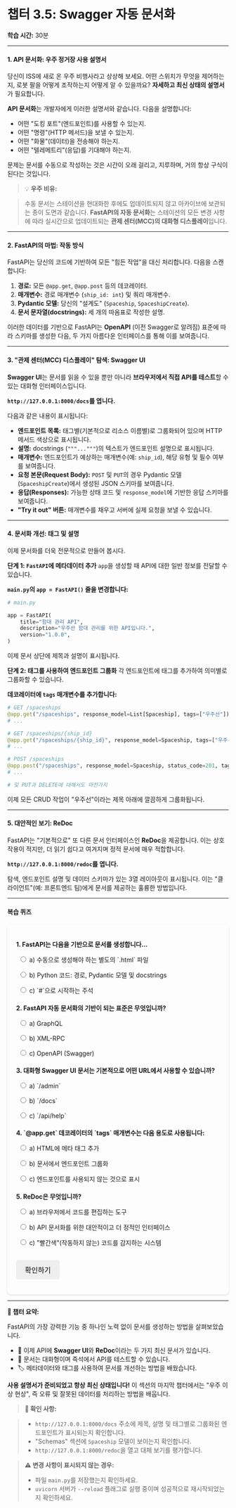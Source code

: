 # **챕터 3.5: Swagger 자동 문서화**
**학습 시간:** 30분

---

#### **1. API 문서화: 우주 정거장 사용 설명서**
당신이 ISS에 새로 온 우주 비행사라고 상상해 보세요. 어떤 스위치가 무엇을 제어하는지, 로봇 팔을 어떻게 조작하는지 어떻게 알 수 있을까요? **자세하고 최신 상태의 설명서**가 필요합니다.

**API 문서화**는 개발자에게 이러한 설명서와 같습니다. 다음을 설명합니다:

- 어떤 "도킹 포트"(엔드포인트)를 사용할 수 있는지.
- 어떤 "명령"(HTTP 메서드)을 보낼 수 있는지.
- 어떤 "화물"(데이터)을 전송해야 하는지.
- 어떤 "텔레메트리"(응답)를 기대해야 하는지.

문제는 문서를 수동으로 작성하는 것은 시간이 오래 걸리고, 지루하며, 거의 항상 구식이 된다는 것입니다.

> 💡 **우주 비유:**

> 수동 문서는 스테이션을 현대화한 후에도 업데이트되지 않고 아카이브에 보관되는 종이 도면과 같습니다.
> **FastAPI의 자동 문서화**는 스테이션의 모든 변경 사항에 따라 실시간으로 업데이트되는 **관제 센터(MCC)의 대화형 디스플레이**입니다.

---

#### **2. FastAPI의 마법: 작동 방식**
FastAPI는 당신의 코드에 기반하여 모든 "힘든 작업"을 대신 처리합니다. 다음을 스캔합니다:

1.  **경로:** 모든 `@app.get`, `@app.post` 등의 데코레이터.
2.  **매개변수:** 경로 매개변수 (`ship_id: int`) 및 쿼리 매개변수.
3.  **Pydantic 모델:** 당신의 "설계도" (`Spaceship`, `SpaceshipCreate`).
4.  **문서 문자열(docstrings):** 세 개의 따옴표로 작성한 설명.

이러한 데이터를 기반으로 FastAPI는 **OpenAPI** (이전 Swagger로 알려짐) 표준에 따라 스키마를 생성한 다음, 두 가지 아름다운 인터페이스를 통해 이를 보여줍니다.

---

#### **3. "관제 센터(MCC) 디스플레이" 탐색: Swagger UI**
**Swagger UI**는 문서를 읽을 수 있을 뿐만 아니라 **브라우저에서 직접 API를 테스트**할 수 있는 대화형 인터페이스입니다.

**`http://127.0.0.1:8000/docs`를 엽니다.**

다음과 같은 내용이 표시됩니다:

- **엔드포인트 목록:** 태그별(기본적으로 리소스 이름별)로 그룹화되어 있으며 HTTP 메서드 색상으로 표시됩니다.
- **설명:** docstrings (`"""..."""`)의 텍스트가 엔드포인트 설명으로 표시됩니다.
- **매개변수:** 엔드포인트가 예상하는 매개변수(예: `ship_id`), 해당 유형 및 필수 여부를 보여줍니다.
- **요청 본문(Request Body):** `POST` 및 `PUT`의 경우 Pydantic 모델(`SpaceshipCreate`)에서 생성된 JSON 스키마를 보여줍니다.
- **응답(Responses):** 가능한 상태 코드 및 `response_model`에 기반한 응답 스키마를 보여줍니다.
- **"Try it out" 버튼:** 매개변수를 채우고 서버에 실제 요청을 보낼 수 있습니다.

---

#### **4. 문서화 개선: 태그 및 설명**
이제 문서화를 더욱 전문적으로 만들어 봅시다.

**단계 1: `FastAPI`에 메타데이터 추가**
`app`을 생성할 때 API에 대한 일반 정보를 전달할 수 있습니다.

**`main.py`의 `app = FastAPI()` 줄을 변경합니다:**
```python
# main.py

app = FastAPI(
    title="함대 관리 API",
    description="우주선 함대 관리를 위한 API입니다.",
    version="1.0.0",
)
```
이제 문서 상단에 제목과 설명이 표시됩니다.

**단계 2: 태그를 사용하여 엔드포인트 그룹화**
각 엔드포인트에 태그를 추가하여 의미별로 그룹화할 수 있습니다.

**데코레이터에 `tags` 매개변수를 추가합니다:**
```python
# GET /spaceships
@app.get("/spaceships", response_model=List[Spaceship], tags=["우주선"])
# ...

# GET /spaceships/{ship_id}
@app.get("/spaceships/{ship_id}", response_model=Spaceship, tags=["우주선"])
# ...

# POST /spaceships
@app.post("/spaceships", response_model=Spaceship, status_code=201, tags=["우주선"])
# ...

# 및 PUT과 DELETE에 대해서도 마찬가지
```
이제 모든 CRUD 작업이 "우주선"이라는 제목 아래에 깔끔하게 그룹화됩니다.

---

#### **5. 대안적인 보기: ReDoc**
FastAPI는 "기본적으로" 또 다른 문서 인터페이스인 **ReDoc**을 제공합니다. 이는 상호 작용이 적지만, 더 읽기 쉽다고 여겨지며 정적 문서에 매우 적합합니다.

**`http://127.0.0.1:8000/redoc`를 엽니다.**

탐색, 엔드포인트 설명 및 데이터 스키마가 있는 3열 레이아웃이 표시됩니다. 이는 "클라이언트"(예: 프론트엔드 팀)에게 문서를 제공하는 훌륭한 방법입니다.

---

#### **복습 퀴즈**

<style>
    #quiz-container {
        border-radius: 8px;
        padding: 20px;
        margin-top: 20px;
        box-shadow: 0 2px 4px rgba(0,0,0,0.1);
    }
    .question {
        margin-bottom: 15px;
    }
    .question p {
        font-weight: bold;
        margin-bottom: 10px;
    }
    #quiz-container label {
        display: block;
        margin-bottom: 5px;
        cursor: pointer;
        padding: 5px;
        border-radius: 4px;
    }
    #quiz-container button {
        border: none;
        padding: 10px 20px;
        border-radius: 5px;
        cursor: pointer;
        font-size: 16px;
        margin-top: 10px;
    }
    #quiz-container button:hover {
    }
    #quiz-results {
        margin-top: 20px;
        padding: 15px;
        border-radius: 5px;
    }
</style>


<div id="quiz-container">
  <form id="quiz-form">
    <div class="question">
      <p>1. FastAPI는 다음을 기반으로 문서를 생성합니다...</p>
      <label><input type="radio" name="q1" value="a"> a) 수동으로 생성해야 하는 별도의 `.html` 파일</label>
      <label><input type="radio" name="q1" value="b"> b) Python 코드: 경로, Pydantic 모델 및 docstrings</label>
      <label><input type="radio" name="q1" value="c"> c) `#`으로 시작하는 주석</label>
    </div>
    <div class="question">
      <p>2. FastAPI 자동 문서화의 기반이 되는 표준은 무엇입니까?</p>
      <label><input type="radio" name="q2" value="a"> a) GraphQL</label>
      <label><input type="radio" name="q2" value="b"> b) XML-RPC</label>
      <label><input type="radio" name="q2" value="c"> c) OpenAPI (Swagger)</label>
    </div>
    <div class="question">
      <p>3. 대화형 Swagger UI 문서는 기본적으로 어떤 URL에서 사용할 수 있습니까?</p>
      <label><input type="radio" name="q3" value="a"> a) `/admin`</label>
      <label><input type="radio" name="q3" value="b"> b) `/docs`</label>
      <label><input type="radio" name="q3" value="c"> c) `/api/help`</label>
    </div>
    <div class="question">
      <p>4. `@app.get` 데코레이터의 `tags` 매개변수는 다음 용도로 사용됩니다:</p>
      <label><input type="radio" name="q4" value="a"> a) HTML에 메타 태그 추가</label>
      <label><input type="radio" name="q4" value="b"> b) 문서에서 엔드포인트 그룹화</label>
      <label><input type="radio" name="q4" value="c"> c) 엔드포인트를 사용되지 않는 것으로 표시</label>
    </div>
    <div class="question">
      <p>5. ReDoc은 무엇입니까?</p>
      <label><input type="radio" name="q5" value="a"> a) 브라우저에서 코드를 편집하는 도구</label>
      <label><input type="radio" name="q5" value="b"> b) API 문서화를 위한 대안적이고 더 정적인 인터페이스</label>
      <label><input type="radio" name="q5" value="c"> c) "빨간색"(작동하지 않는) 코드를 감지하는 시스템</label>
    </div>
    <button type="button" onclick="checkQuizAnswers()">확인하기</button>
  </form>
  <div id="quiz-results" style="display:none;"></div>
</div>

<script>
  function checkQuizAnswers() {
    const correctAnswers = { q1: 'b', q2: 'c', q3: 'b', q4: 'b', q5: 'b' };
    const form = document.getElementById('quiz-form');
    const resultsContainer = document.getElementById('quiz-results');
    let score = 0;
    let resultsHTML = '<h4>결과:</h4><ul>';

    for (const [question, correctAnswer] of Object.entries(correctAnswers)) {
      const questionDiv = form.querySelector(`input[name="${question}"]`).closest('.question');
      const labels = questionDiv.querySelectorAll('label');
      labels.forEach(l => {
          l.style.color = 'inherit';
          l.style.fontWeight = 'normal';
          l.style.border = 'none';
      });

      const userAnswer = form.elements[question] ? form.elements[question].value : undefined;

      if (userAnswer) {
        const selectedLabel = form.querySelector(`input[name="${question}"][value="${userAnswer}"]`).parentElement;
        if (userAnswer === correctAnswer) {
          score++;
          selectedLabel.style.fontWeight = 'bold';
          resultsHTML += `<li>질문 ${question.slice(1)}: <span style="color:green;">정답입니다!</span></li>`;
        } else {
          selectedLabel.style.fontWeight = 'bold';
          const correctLabel = form.querySelector(`input[name="${question}"][value="${correctAnswer}"]`).parentElement;
          correctLabel.style.fontWeight = 'bold';
          resultsHTML += `<li>질문 ${question.slice(1)}: <span style="color:red;">오답입니다.</span> 정답: <b>${correctAnswer.toUpperCase()}</b></li>`;
        }
      } else {
        resultsHTML += `<li>질문 ${question.slice(1)}: <span style="color:orange;">답변 없음.</span></li>`;
      }
    }

    resultsHTML += `</ul><p><b>당신의 점수: ${score} / ${Object.keys(correctAnswers).length}</b></p>`;
    resultsContainer.innerHTML = resultsHTML;
    resultsContainer.style.display = 'block';
  }
</script>


---

**🚀 챕터 요약:**

FastAPI의 가장 강력한 기능 중 하나인 노력 없이 문서를 생성하는 방법을 살펴보았습니다.

- 📖 이제 API에 **Swagger UI**와 **ReDoc**이라는 두 가지 최신 문서가 있습니다.
- 🔬 문서는 대화형이며 즉석에서 API를 테스트할 수 있습니다.
- 🏷️ 메타데이터와 태그를 사용하여 문서를 개선하는 방법을 배웠습니다.

**사용 설명서가 준비되었고 항상 최신 상태입니다!** 이 섹션의 마지막 챕터에서는 "우주 이상 현상", 즉 오류 및 잘못된 데이터를 처리하는 방법을 배웁니다.

> **📌 확인 사항:**

> - `http://127.0.0.1:8000/docs` 주소에 제목, 설명 및 태그별로 그룹화된 엔드포인트가 표시되는지 확인합니다.
> - "Schemas" 섹션에 `Spaceship` 모델이 보이는지 확인합니다.
> - `http://127.0.0.1:8000/redoc`을 열고 대체 보기를 평가합니다.

> **⚠️ 변경 사항이 표시되지 않는 경우:**
> - 파일 `main.py`를 저장했는지 확인하세요.
> - `uvicorn` 서버가 `--reload` 플래그로 실행 중이며 성공적으로 재시작되었는지 확인하세요.